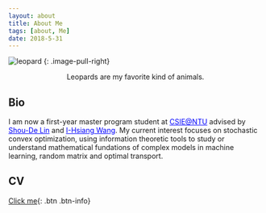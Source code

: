 ```yaml
---
layout: about
title: About Me
tags: [about, Me]
date: 2018-5-31
---
```


![leopard](https://supernovatitanium.github.io/Blog/assets/img/leopard.jpg)
{: .image-pull-right}

<center>Leopards are my favorite kind of animals.</center>

## Bio

 <p>I am now a first-year master program student at <a href="https://www.csie.ntu.edu.tw/main.php" target="_blank" style="color:blue;">CSIE@NTU</a> advised by <a href="https://www.csie.ntu.edu.tw/~sdlin/" target="_blank" style="color:blue;">Shou-De Lin</a> and <a href="http://cc.ee.ntu.edu.tw/~ihsiangw/"  target="_blank" style="color:blue;">I-Hsiang Wang</a>. My current interest focuses on stochastic convex optimization, using information theoretic tools to study or understand mathematical fundations of complex models in machine learning, random matrix and optimal transport.</p>

## CV
[Click me](https://supernovatitanium.github.io/Blog/assets/download/CV.pdf){: .btn .btn-info}
